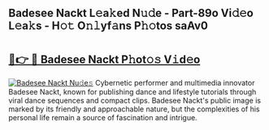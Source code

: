 ## Badesee Nackt L𝚎a𝚔ed N𝚞𝚍e - Part-89o Vi𝚍𝚎o L𝚎a𝚔s - H𝚘𝚝 O𝚗𝚕yf𝚊ns P𝚑𝚘tos saAv0

# <h2><a href="http://kf2h1j.oniu.top/?m=Badesee+Nackt">🔗👉 🔴 Badesee Nackt P𝚑ot𝚘𝚜 V𝚒d𝚎o</a></h2>

[![Badesee Nackt Nu𝚍e𝚜](https://i.imgur.com/0qMVB7G.gif)](http://kf2h1j.oniu.top/?m=Badesee+Nackt)
Cybernetic performer and multimedia innovator Badesee Nackt, known for publishing dance and lifestyle tutorials through viral dance sequences and compact clips. Badesee Nackt's public image is marked by its friendly and approachable nature, but the complexities of his personal life remain a source of fascination and intrigue.  
